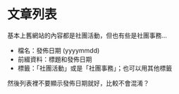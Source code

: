 # 文章列表

基本上舊網站的內容都是社團活動，但也有些是社團事務…

- 檔名：發佈日期 (yyyymmdd)
- 前綴資料：標題和發佈日期
- 標籤：「社團活動」或是「社團事務」；也可以用其他標籤

然後列表裡不要顯示發佈日期就好，比較不會混淆？
